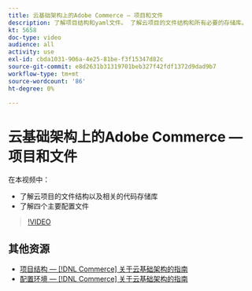 ```yaml
---
title: 云基础架构上的Adobe Commerce — 项目和文件
description: 了解项目结构和yaml文件。 了解云项目的文件结构和所有必要的存储库。
kt: 5658
doc-type: video
audience: all
activity: use
exl-id: cbda1031-906a-4e25-81be-f3f15347d82c
source-git-commit: e8d2631b31319701beb327f42fdf1372d9dad9b7
workflow-type: tm+mt
source-wordcount: '86'
ht-degree: 0%

---
```


# 云基础架构上的Adobe Commerce — 项目和文件

在本视频中：

- 了解云项目的文件结构以及相关的代码存储库
- 了解四个主要配置文件

>[!VIDEO](https://video.tv.adobe.com/v/35694?quality=12&learn=on)

## 其他资源

- [项目结构 —  [!DNL Commerce] 关于云基础架构的指南](https://experienceleague.adobe.com/docs/commerce-cloud-service/user-guide/project/file-structure.html)
- [配置环境 —  [!DNL Commerce] 关于云基础架构的指南](https://experienceleague.adobe.com/docs/commerce-cloud-service/user-guide/configure/overview.html)
